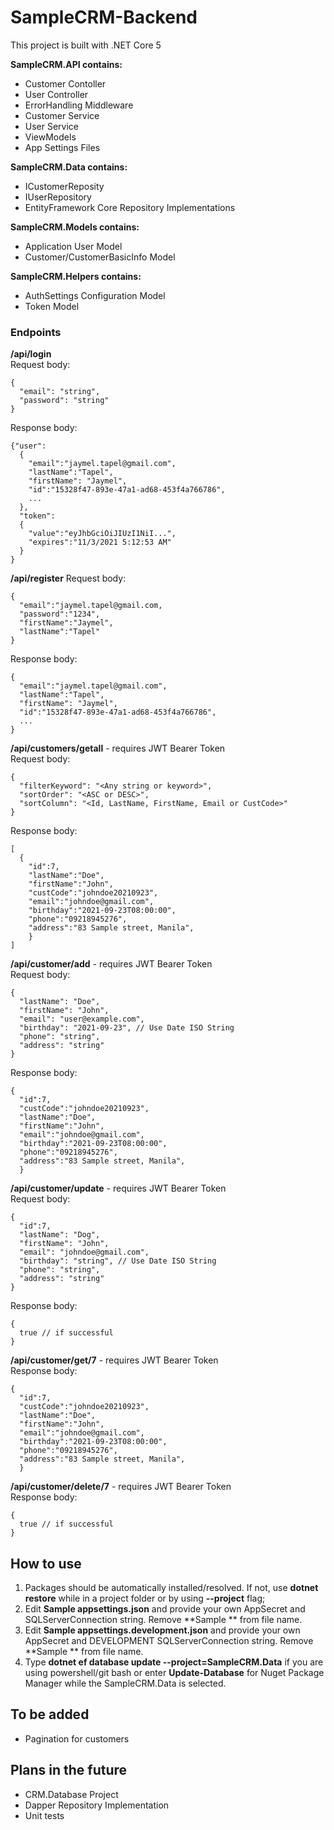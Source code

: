 # SampleCRM-Backend
This project is built with .NET Core 5

**SampleCRM.API contains:**
- Customer Contoller
- User Controller
- ErrorHandling Middleware
- Customer Service 
- User Service 
- ViewModels
- App Settings Files

**SampleCRM.Data contains:**
- ICustomerReposity
- IUserRepository
- EntityFramework Core Repository Implementations

**SampleCRM.Models contains:**
- Application User Model
- Customer/CustomerBasicInfo Model

**SampleCRM.Helpers contains:**
- AuthSettings Configuration Model
- Token Model

### Endpoints

**/api/login**\
Request body:
```
{
  "email": "string",
  "password": "string"
}
```
Response body:
```
{"user":
  {
    "email":"jaymel.tapel@gmail.com",
    "lastName":"Tapel",
    "firstName": "Jaymel",
    "id":"15328f47-893e-47a1-ad68-453f4a766786",
    ...
  },
  "token":
  {
    "value":"eyJhbGciOiJIUzI1NiI...",
    "expires":"11/3/2021 5:12:53 AM"
  }
}
```


**/api/register**
Request body:
```
{
  "email":"jaymel.tapel@gmail.com,
  "password":"1234",
  "firstName":"Jaymel",
  "lastName":"Tapel"
}
```

Response body:
```
{
  "email":"jaymel.tapel@gmail.com",
  "lastName":"Tapel",
  "firstName": "Jaymel",
  "id":"15328f47-893e-47a1-ad68-453f4a766786",
  ...
}
```


**/api/customers/getall** - requires JWT Bearer Token\
Request body:
```
{
  "filterKeyword": "<Any string or keyword>",
  "sortOrder": "<ASC or DESC>",
  "sortColumn": "<Id, LastName, FirstName, Email or CustCode>"
}
```
Response body:
```
[
  {
    "id":7,     
    "lastName":"Doe",
    "firstName":"John",
    "custCode":"johndoe20210923",
    "email":"johndoe@gmail.com",
    "birthday":"2021-09-23T08:00:00",
    "phone":"09218945276",
    "address":"83 Sample street, Manila",
    }
]
```

**/api/customer/add** - requires JWT Bearer Token\
Request body:
```
{
  "lastName": "Doe",
  "firstName": "John",
  "email": "user@example.com",
  "birthday": "2021-09-23", // Use Date ISO String
  "phone": "string",
  "address": "string"
}
```

Response body:
```
{
  "id":7,
  "custCode":"johndoe20210923",
  "lastName":"Doe",
  "firstName":"John",
  "email":"johndoe@gmail.com",
  "birthday":"2021-09-23T08:00:00",
  "phone":"09218945276",
  "address":"83 Sample street, Manila",
  }
```

**/api/customer/update** - requires JWT Bearer Token\
Request body:
```
{
  "id":7,
  "lastName": "Dog",
  "firstName": "John",
  "email": "johndoe@gmail.com",
  "birthday": "string", // Use Date ISO String
  "phone": "string",
  "address": "string"
}
```
Response body:
```
{
  true // if successful
}
```

**/api/customer/get/7** - requires JWT Bearer Token\
Response body:
```
{
  "id":7,
  "custCode":"johndoe20210923",
  "lastName":"Doe",
  "firstName":"John",
  "email":"johndoe@gmail.com",
  "birthday":"2021-09-23T08:00:00",
  "phone":"09218945276",
  "address":"83 Sample street, Manila",
  }
```

**/api/customer/delete/7** - requires JWT Bearer Token\
Response body:
```
{
  true // if successful
}
```


## How to use
1. Packages should be automatically installed/resolved. If not, use **dotnet restore** while in a project folder or by using **--project** flag;
2. Edit **Sample appsettings.json** and provide your own AppSecret and SQLServerConnection string. Remove **Sample ** from file name.
3. Edit **Sample appsettings.development.json** and provide your own AppSecret and DEVELOPMENT SQLServerConnection string. Remove **Sample ** from file name.
4. Type **dotnet ef database update --project=SampleCRM.Data** if you are using powershell/git bash or enter **Update-Database** for Nuget Package Manager while the SampleCRM.Data is selected.  


## To be added
- Pagination for customers

## Plans in the future
- CRM.Database Project
- Dapper Repository Implementation
- Unit tests
